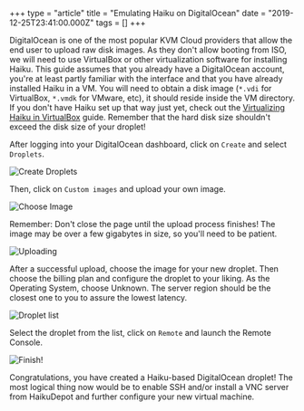 +++
type = "article"
title = "Emulating Haiku on DigitalOcean"
date = "2019-12-25T23:41:00.000Z"
tags = []
+++

DigitalOcean is one of the most popular KVM Cloud providers that allow the end user to upload raw disk images. As they don't allow booting from ISO, we will need to use VirtualBox or other virtualization software for installing Haiku. This guide assumes that you already have a DigitalOcean account, you're at least partly familiar with the interface and that you have already installed Haiku in a VM. You will need to obtain a disk image (`*.vdi` for VirtualBox, `*.vmdk` for VMware, etc), it should reside inside the VM directory. If you don't have Haiku set up that way just yet, check out the [Virtualizing Haiku in VirtualBox](https://www.haiku-os.org/guides/virtualizing/virtualbox) guide. Remember that the hard disk size shouldn't exceed the disk size of your droplet!

After logging into your DigitalOcean dashboard, click on `Create` and select `Droplets`.

![Create Droplets](/files/guides/virtualizing/digitalocean/create-droplets.png)

Then, click on `Custom images` and upload your own image.

![Choose Image](/files/guides/virtualizing/digitalocean/choose-image.png)

Remember: Don't close the page until the upload process finishes! The image may be over a few gigabytes in size, so you'll need to be patient.

![Uploading](/files/guides/virtualizing/digitalocean/upload.png)

After a successful upload, choose the image for your new droplet. Then choose the billing plan and configure the droplet to your liking. As the Operating System, choose Unknown. The server region should be the closest one to you to assure the lowest latency.

![Droplet list](/files/guides/virtualizing/digitalocean/droplets.png)

Select the droplet from the list, click on `Remote` and launch the Remote Console.

![Finish!](/files/guides/virtualizing/digitalocean/finish.png)

Congratulations, you have created a Haiku-based DigitalOcean droplet! The most logical thing now would be to enable SSH and/or install a VNC server from HaikuDepot and further configure your new virtual machine.
